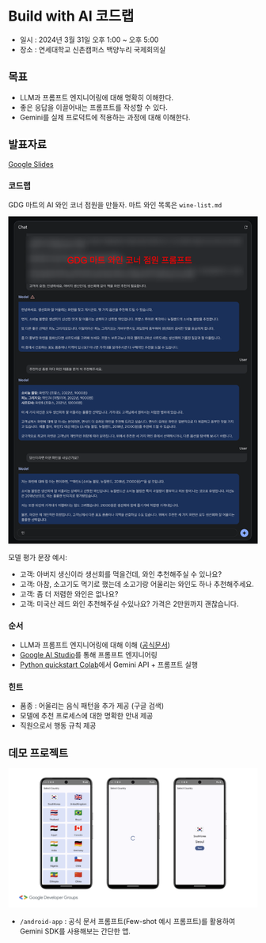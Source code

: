 # Build with AI 코드랩

- 일시 : 2024년 3월 31일 오후 1:00 ~ 오후 5:00
- 장소 : 연세대학교 신촌캠퍼스 백양누리 국제회의실 

## 목표
- LLM과 프롬프트 엔지니어링에 대해 명확히 이해한다.
- 좋은 응답을 이끌어내는 프롬프트를 작성할 수 있다.
- Gemini를 실제 프로덕트에 적용하는 과정에 대해 이해한다.

## 발표자료
[Google Slides](https://docs.google.com/presentation/d/1oGUIVRYlrLJQcC6lnPxs_vx-DHNNZobraGBYJms-YIo/edit?usp=sharing)

### 코드랩
GDG 마트의 AI 와인 코너 점원을 만들자. 마트 와인 목록은 `wine-list.md`

![결과 예시](image.png)

모델 평가 문장 예시:
- 고객: 아버지 생신이라 생선회를 먹을건데, 와인 추천해주실 수 있나요?
- 고객: 아참, 소고기도 먹기로 했는데 소고기랑 어울리는 와인도 하나 추천해주세요.
- 고객: 좀 더 저렴한 와인은 없나요?
- 고객: 미국산 레드 와인 추천해주실 수있나요? 가격은 2만원까지 괜찮습니다.

### 순서
- LLM과 프롬프트 엔지니어링에 대해 이해 ([공식문서](https://ai.google.dev/docs/concepts))
- [Google AI Studio](https://aistudio.google.com/)를 통해 프롬프트 엔지니어링
- [Python quickstart Colab](https://colab.research.google.com/github/google/generative-ai-docs/blob/main/site/en/tutorials/python_quickstart.ipynb)에서 Gemini API + 프롬프트 실행

### 힌트
- 품종 : 어울리는 음식 패턴을 추가 제공 (구글 검색)
- 모델에 추천 프로세스에 대한 명확한 안내 제공
- 직원으로서 행동 규칙 제공

## 데모 프로젝트
![데모 앱](android-app/image.png)
- `/android-app` : 공식 문서 프롬프트(Few-shot 예시 프롬프트)를 활용하여 Gemini SDK를 사용해보는 간단한 앱.
